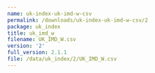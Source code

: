 ```yaml
---
name: uk-index-uk-imd-w-csv
permalink: /downloads/uk-index-uk-imd-w-csv/2
package: uk_index
title: uk_imd_w
filename: UK_IMD_W.csv
version: '2'
full_version: 2.1.1
file: /data/uk_index/2/UK_IMD_W.csv
---
```

